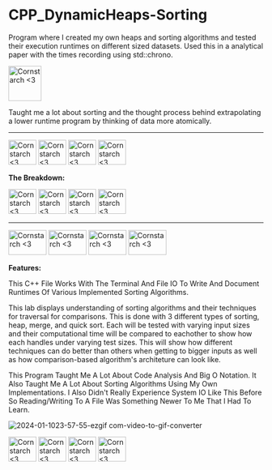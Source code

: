 # CPP_DynamicHeaps-Sorting
  Program where I created my own heaps and sorting algorithms and tested their execution runtimes on different sized datasets. Used this in a analytical paper with the times recording using std::chrono.
  
  <img src="https://github.com/Kingerthanu/CPP_DynamicHeaps-Sorting/assets/76754592/dc884d16-8a0e-4a4c-a564-6a1a2a09933e" alt="Cornstarch <3" width="65" height="69">

  Taught me a lot about sorting and the thought process behind extrapolating a lower runtime program by thinking of data more atomically.


----------------------------------------------

<img src="https://github.com/Kingerthanu/CPP_DynamicHeaps-Sorting/assets/76754592/256f3316-46f5-4b2d-9880-e4eb29fb2511" alt="Cornstarch <3" width="55" height="49"> <img src="https://github.com/Kingerthanu/CPP_DynamicHeaps-Sorting/assets/76754592/256f3316-46f5-4b2d-9880-e4eb29fb2511" alt="Cornstarch <3" width="55" height="49"> <img src="https://github.com/Kingerthanu/CPP_DynamicHeaps-Sorting/assets/76754592/256f3316-46f5-4b2d-9880-e4eb29fb2511" alt="Cornstarch <3" width="55" height="49"> <img src="https://github.com/Kingerthanu/CPP_DynamicHeaps-Sorting/assets/76754592/256f3316-46f5-4b2d-9880-e4eb29fb2511" alt="Cornstarch <3" width="55" height="49">



**The Breakdown:**



<img src="https://github.com/Kingerthanu/CPP_DynamicHeaps-Sorting/assets/76754592/e3b55ec2-c305-40c1-805e-f3d91817baea" alt="Cornstarch <3" width="55" height="49"> <img src="https://github.com/Kingerthanu/CPP_DynamicHeaps-Sorting/assets/76754592/e3b55ec2-c305-40c1-805e-f3d91817baea" alt="Cornstarch <3" width="55" height="49"> <img src="https://github.com/Kingerthanu/CPP_DynamicHeaps-Sorting/assets/76754592/e3b55ec2-c305-40c1-805e-f3d91817baea" alt="Cornstarch <3" width="55" height="49"> <img src="https://github.com/Kingerthanu/CPP_DynamicHeaps-Sorting/assets/76754592/e3b55ec2-c305-40c1-805e-f3d91817baea" alt="Cornstarch <3" width="55" height="49">



----------------------------------------------

<img src="https://github.com/Kingerthanu/CPP_DynamicHeaps-Sorting/assets/76754592/bee54769-c9ba-415c-8b5d-49fdfc9bd756" alt="Cornstarch <3" width="75" height="49"> <img src="https://github.com/Kingerthanu/CPP_DynamicHeaps-Sorting/assets/76754592/bee54769-c9ba-415c-8b5d-49fdfc9bd756" alt="Cornstarch <3" width="75" height="49"> <img src="https://github.com/Kingerthanu/CPP_DynamicHeaps-Sorting/assets/76754592/bee54769-c9ba-415c-8b5d-49fdfc9bd756" alt="Cornstarch <3" width="75" height="49"> <img src="https://github.com/Kingerthanu/CPP_DynamicHeaps-Sorting/assets/76754592/bee54769-c9ba-415c-8b5d-49fdfc9bd756" alt="Cornstarch <3" width="75" height="49">



**Features:**

  This C++ File Works With The Terminal And File IO To Write And Document Runtimes Of Various Implemented Sorting Algorithms.

  This lab displays understanding of sorting algorithms and their 
  techniques for traversal for comparisons. This is done with 3 different types
  of sorting, heap, merge, and quick sort. Each will be tested with varying 
  input sizes and their computational time will be compared to eachother to 
  show how each handles under varying test sizes. This will show how different
  techniques can do better than others when getting to bigger inputs as well as
  how comparison-based algorithm's architeture can look like.

  This Program Taught Me A Lot About Code Analysis And Big O Notation. It Also Taught Me A Lot About Sorting Algorithms Using My Own Implementations. I Also Didn't Really Experience System IO Like This Before So Reading/Writing To A File Was Something Newer To Me That I Had To Learn.

![2024-01-1023-57-55-ezgif com-video-to-gif-converter](https://github.com/Kingerthanu/CPP_DynamicHeaps-Sorting/assets/76754592/62b6403b-73a4-4f43-82b7-03ef93f10c89)


<img src="https://github.com/Kingerthanu/CPP_DynamicHeaps-Sorting/assets/76754592/81d01d5a-b6ba-47dd-9391-7b37d26f4c37" alt="Cornstarch <3" width="55" height="49"> <img src="https://github.com/Kingerthanu/CPP_DynamicHeaps-Sorting/assets/76754592/81d01d5a-b6ba-47dd-9391-7b37d26f4c37" alt="Cornstarch <3" width="55" height="49"> <img src="https://github.com/Kingerthanu/CPP_DynamicHeaps-Sorting/assets/76754592/81d01d5a-b6ba-47dd-9391-7b37d26f4c37" alt="Cornstarch <3" width="55" height="49"> <img src="https://github.com/Kingerthanu/CPP_DynamicHeaps-Sorting/assets/76754592/81d01d5a-b6ba-47dd-9391-7b37d26f4c37" alt="Cornstarch <3" width="55" height="49">

